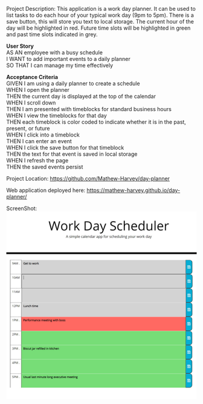 Project Description: This application is a work day planner. It can be used to list tasks to do each hour of your typical work day (9pm to 5pm). There is a save button, this will store you text to local storage. The current hour of the day will be highlighted in red. Future time slots will be highlighted in green and past time slots indicated in grey. 

<b>User Story</b><br>
AS AN employee with a busy schedule <br>
I WANT to add important events to a daily planner<br>
SO THAT I can manage my time effectively<br>

<b>Acceptance Criteria</b><br>
GIVEN I am using a daily planner to create a schedule<br>
WHEN I open the planner<br>
THEN the current day is displayed at the top of the calendar<br>
WHEN I scroll down<br>
THEN I am presented with timeblocks for standard business hours<br>
WHEN I view the timeblocks for that day<br>
THEN each timeblock is color coded to indicate whether it is in the past, present, or future<br>
WHEN I click into a timeblock<br>
THEN I can enter an event<br>
WHEN I click the save button for that timeblock<br>
THEN the text for that event is saved in local storage<br>
WHEN I refresh the page<br>
THEN the saved events persist<br>

Project Location: https://github.com/Mathew-Harvey/day-planner

Web application deployed here: https://mathew-harvey.github.io/day-planner/

ScreenShot: <img src="/assets/screenshot.jpg">
